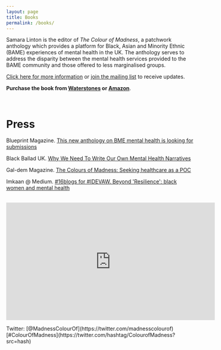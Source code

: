 ```yaml
---
layout: page
title: Books
permalink: /books/
---
```

Samara Linton is the editor of *The Colour of Madness*, a patchwork anthology which provides a platform for Black, Asian and Minority Ethnic (BAME) experiences of mental health in the UK. The anthology serves to address the disparity between the mental health services provided to the BAME community and those offered to less marginalised groups.

[Click here for more information](https://www.stirlingpublishing.co.uk/the-colour-of-madness) or [join the mailing list](http://eepurl.com/dmlWFr") to receive updates.

**Purchase the book from [Waterstones](https://www.waterstones.com/book/the-colour-of-madness-anthology/samara-linton/rianna-walcott/9780992651442) or [Amazon](https://www.amazon.co.uk/Colour-Madness-Exploring-mental-health-ebook/dp/B07DWK6VJ4/ref=dp_kinw_strp_1)**.

<br>

<h1>Press</h1>

Blueprint Magazine. [This new anthology on BME mental health is looking for submissions](https://blueprintzine.com/2018/02/14/this-new-anthology-on-bme-mental-health-is-looking-for-submissions/)

Black Ballad UK. [Why We Need To Write Our Own Mental Health Narratives](https://www.stirlingpublishing.co.uk/cover-competition)

Gal-dem Magazine. [The Colours of Madness: Seeking healthcare as a POC](http://www.gal-dem.com/colours-of-madness-seeking-healthcare-poc/)

Imkaan @ Medium. [#16blogs for #IDEVAW. Beyond 'Resilience': black women and mental health](https://medium.com/@Imkaan/16blogs-for-idevaw-beyond-resilience-black-women-and-mental-health-be0a83ceda5)

<br>

<iframe width="560" height="315" src="https://www.youtube.com/embed/uipYgJlyaGE" frameborder="0" allow="autoplay; encrypted-media" allowfullscreen></iframe>

<p>Twitter: [@MadnessColourOf](https://twitter.com/madnesscolourof) [#ColourOfMadness](https://twitter.com/hashtag/ColourofMadness?src=hash)</p>
